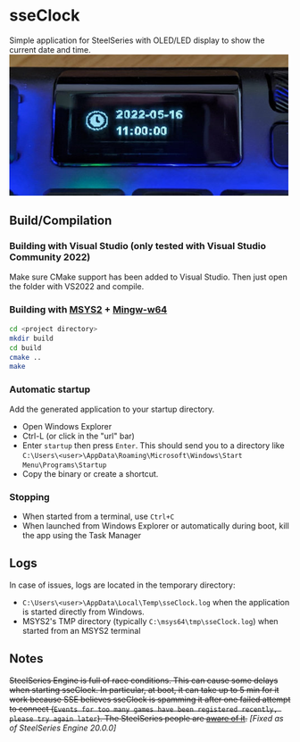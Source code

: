 # sseClock

Simple application for SteelSeries with OLED/LED display to show the current
date and time.
![Screenshot](/img/screenshot.jpg)

## Build/Compilation

### Building with Visual Studio (only tested with Visual Studio Community 2022)

Make sure CMake support has been added to Visual Studio.
Then just open the folder with VS2022 and compile.

### Building with [MSYS2](https://www.msys2.org/) + [Mingw-w64](https://www.mingw-w64.org/)

```bash
cd <project directory>
mkdir build
cd build
cmake ..
make
```

### Automatic startup

Add the generated application to your startup directory.

* Open Windows Explorer
* Ctrl-L (or click in the "url" bar)
* Enter `startup` then press `Enter`. This should send you to a directory like
  `C:\Users\<user>\AppData\Roaming\Microsoft\Windows\Start Menu\Programs\Startup`
* Copy the binary or create a shortcut.

### Stopping

* When started from a terminal, use `Ctrl+C`
* When launched from Windows Explorer or automatically during boot, kill the app
  using the Task Manager

## Logs

In case of issues, logs are located in the temporary directory:

* `C:\Users\<user>\AppData\Local\Temp\sseClock.log` when the application is
  started directly from Windows.
* MSYS2's TMP directory (typically `C:\msys64\tmp\sseClock.log`) when started
  from an MSYS2 terminal

## Notes

~~SteelSeries Engine is full of race conditions. This can cause some delays when
starting sseClock. In particular, at boot, it can take up to 5 min for it work
because SSE believes sseClock is spamming it after one failed attempt to
connect (`Events for too many games have been registered recently, please try
again later`). The SteelSeries people are [aware of it](https://github.com/SteelSeries/gamesense-sdk/issues/124).~~
_[Fixed as of SteelSeries Engine 20.0.0]_
